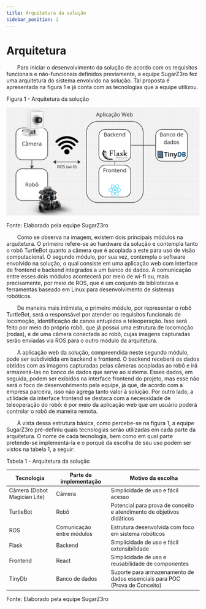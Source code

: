 ```yaml
---
title: Arquitetura da solução
sidebar_position: 2
---
```


# Arquitetura

&emsp;&emsp;Para iniciar o desenvolvimento da solução de acordo com os requisitos funcionais e não-funcionais definidos previamente, a equipe SugarZ3ro fez uma arquitetura do sistema envolvido na solução. Tal proposta é apresentada na figura 1 e já conta com as tecnologias que a equipe utilizou.


<p style={{textAlign: 'center'}}>Figura 1 - Arquitetura da solução</p>

![Proposta inicial de arquitetura da solução](../../../../static/img/sprint-5/arquitetura.png)

<p style={{textAlign: 'center'}}>Fonte: Elaborado pela equipe SugarZ3ro</p>

&emsp;&emsp;Como se observa na imagem, existem dois principais módulos na arquitetura. O primeiro refere-se ao hardware da solução e contempla tanto o robô TurtleBot quanto a câmera que é acoplada a este para uso de visão computacional. O segundo módulo, por sua vez, contempla o software envolvido na solução, o qual consiste em uma aplicação web com interface de frontend e backend integrados a um banco de dados. A comunicação entre esses dois módulos acontecerá por meio de wi-fi ou, mais precisamente, por meio de ROS, que é um conjunto de bibliotecas e ferramentas baseado em Linux para desenvolvimento de sistemas robóticos.

&emsp;&emsp;De maneira mais intimista, o primeiro módulo, por representar o robô TurtleBot, será o responsável por atender os requisitos funcionais de locomoção, identificação de canos entupidos e teleoperação. Isso será feito por meio do próprio robô, que já possui uma estrutura de locomoção (rodas), e de uma câmera conectada ao robô, cujas imagens capturadas serão enviadas via ROS para o outro módulo da arquitetura.

&emsp;&emsp;A aplicação web da solução, compreendida neste segundo módulo, pode ser subdividida em backend e frontend. O backend receberá os dados obtidos com as imagens capturadas pelas câmeras acopladas ao robô e irá armazená-las no banco de dados que serve ao sistema. Esses dados, em seguida, podem ser exibidos na interface frontend do projeto, mas esse não será o foco de desenvolvimento pela equipe, já que, de acordo com a empresa parceira, isso não agrega tanto valor à solução. Por outro lado, a utilidade da interface frontend se destaca com a necessidade de teleoperação do robô: é por meio da aplicação web que um usuário poderá controlar o robô de maneira remota.

&emsp;&emsp;À vista dessa estrutura básica, como percebe-se na figura 1, a equipe SugarZ3ro pré-definiu quais tecnologias serão utilizadas em cada parte da arquitetura. O nome de cada tecnologia, bem como em qual parte pretende-se implementá-la e o porquê da escolha de seu uso podem ser vistos na tabela 1, a seguir:

<p style={{textAlign: 'center'}}>Tabela 1 - Arquitetura da solução</p>

| **Tecnologia**               | **Parte de implementação** | **Motivo da escolha**                                                 |
|------------------------------|----------------------------|-----------------------------------------------------------------------|
| Câmera (Dobot Magician Lite) | Câmera                     | Simplicidade de uso e fácil acesso                                    |
| TurtleBot                    | Robô                       | Potencial para prova de conceito e atendimento de objetivos didáticos |
| ROS                          | Comunicação entre módulos  | Estrutura desenvolvida com foco em sistema robóticos                  |
| Flask                        | Backend                    | Simplicidade de uso e fácil extensibilidade                           |
| Frontend                     | React                      | Simplicidade de uso e reusabilidade de componentes                    |
| TinyDb                   | Banco de dados             | Suporte para armazenamento de dados essenciais para POC (Prova de Conceito)             |

<p style={{textAlign: 'center'}}>Fonte: Elaborado pela equipe SugarZ3ro</p>